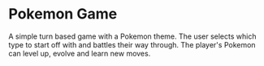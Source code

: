 # Pokemon Game

A simple turn based game with a Pokemon theme. The user selects which type to start off with and battles their way through. The player's Pokemon can level up, evolve and learn new moves.
